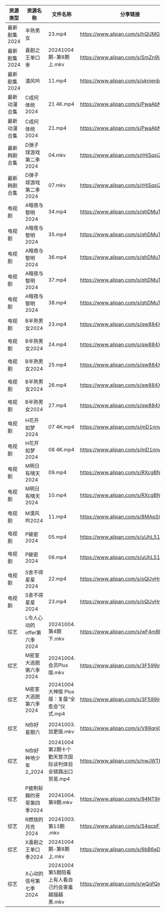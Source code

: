 | 资源类型     | 资源名称               | 文件名称                               | 分享链接                                 | 更新时间                |
| -------- | ------------------ | ---------------------------------- | ------------------------------------ | ------------------- |
| 最新剧集2024 | 半熟男女               | 23.mp4                             | https://www.alipan.com/s/hQUMGWYq97Z | 2024-10-04 14:10:30 |
| 最新剧集2024 | 喜剧之王单口季            | 20241004期-第8期上.mkv                 | https://www.alipan.com/s/SmZn9UvQT3c | 2024-10-04 16:11:00 |
| 最新剧集2024 | 漠风吟                | 11.mp4                             | https://www.alipan.com/s/uknjenbNbb9 | 2024-10-04 16:10:45 |
| 最新动漫合集   | C成何体统2024          | 21 4K.mp4                          | https://www.alipan.com/s/PwaAbN16cec | 2024-10-04 14:09:42 |
| 最新动漫合集   | C成何体统2024          | 21.mp4                             | https://www.alipan.com/s/PwaAbN16cec | 2024-10-04 14:09:41 |
| 最新韩剧合集   | D弹子球游戏第二季2024      | 04.mkv                             | https://www.alipan.com/s/rHiSqsj2emw | 2024-10-04 14:05:28 |
| 最新韩剧合集   | D弹子球游戏第二季2024      | 07.mkv                             | https://www.alipan.com/s/rHiSqsj2emw | 2024-10-04 14:05:28 |
| 电视剧      | A暗夜与黎明2024         | 34.mp4                             | https://www.alipan.com/s/qhDMuTqrK3K | 2024-10-04 20:05:09 |
| 电视剧      | A暗夜与黎明2024         | 35.mp4                             | https://www.alipan.com/s/qhDMuTqrK3K | 2024-10-04 20:05:08 |
| 电视剧      | A暗夜与黎明2024         | 36.mp4                             | https://www.alipan.com/s/qhDMuTqrK3K | 2024-10-04 20:05:08 |
| 电视剧      | A暗夜与黎明2024         | 37.mp4                             | https://www.alipan.com/s/qhDMuTqrK3K | 2024-10-04 20:05:08 |
| 电视剧      | A暗夜与黎明2024         | 38.mp4                             | https://www.alipan.com/s/qhDMuTqrK3K | 2024-10-04 20:05:07 |
| 电视剧      | B半熟男女2024          | 23.mp4                             | https://www.alipan.com/s/qw884Xb9dL3 | 2024-10-04 14:05:12 |
| 电视剧      | B半熟男女2024          | 24.mp4                             | https://www.alipan.com/s/qw884Xb9dL3 | 2024-10-04 20:05:14 |
| 电视剧      | B半熟男女2024          | 25.mp4                             | https://www.alipan.com/s/qw884Xb9dL3 | 2024-10-04 20:05:14 |
| 电视剧      | B半熟男女2024          | 26.mp4                             | https://www.alipan.com/s/qw884Xb9dL3 | 2024-10-04 20:05:14 |
| 电视剧      | B半熟男女2024          | 27.mp4                             | https://www.alipan.com/s/qw884Xb9dL3 | 2024-10-04 20:05:13 |
| 电视剧      | H花开如梦2024          | 07 4K.mp4                          | https://www.alipan.com/s/mD1nnw28NML | 2024-10-04 20:05:49 |
| 电视剧      | H花开如梦2024          | 08 4K.mp4                          | https://www.alipan.com/s/mD1nnw28NML | 2024-10-04 20:05:49 |
| 电视剧      | M明日有晴天2024         | 09.mp4                             | https://www.alipan.com/s/RXcgBNx4FiW | 2024-10-04 20:06:05 |
| 电视剧      | M明日有晴天2024         | 10.mp4                             | https://www.alipan.com/s/RXcgBNx4FiW | 2024-10-04 20:06:05 |
| 电视剧      | M漠风吟2024           | 11.mp4                             | https://www.alipan.com/s/8MApSGaqv51 | 2024-10-04 16:06:04 |
| 电视剧      | P破密2024            | 05.mp4                             | https://www.alipan.com/s/uUhL514p4K1 | 2024-10-04 20:06:23 |
| 电视剧      | P破密2024            | 06.mp4                             | https://www.alipan.com/s/uUhL514p4K1 | 2024-10-04 20:06:23 |
| 电视剧      | S舍不得星星2024         | 22.mp4                             | https://www.alipan.com/s/oQUvHrheP72 | 2024-10-04 20:06:45 |
| 电视剧      | S舍不得星星2024         | 23.mp4                             | https://www.alipan.com/s/oQUvHrheP72 | 2024-10-04 20:06:45 |
| 综艺       | L令人心动的offer第六季2024 | 20241004.第4期下.mkv                  | https://www.alipan.com/s/wF4mBRf7vAS | 2024-10-04 16:07:51 |
| 综艺       | M密室大逃脱第六季2024      | 20241004.会员Plus版.mkv               | https://www.alipan.com/s/3F599jmMJTn | 2024-10-04 16:07:59 |
| 综艺       | M密室大逃脱第六季2024      | 20241004大神版 Plus版：复盘“全愈会”仪式.mp4    | https://www.alipan.com/s/3F599jmMJTn | 2024-10-04 20:08:03 |
| 综艺       | N你好星期六             | 20241003.加更版.mkv                   | https://www.alipan.com/s/V89qnjC6T3z | 2024-10-04 00:08:02 |
| 综艺       | N你好种地少年2_2024      | 20241004第2期十个勤天首次国际谈判体验全链路出口贸易.mp4 | https://www.alipan.com/s/nwJWTb1ZcKF | 2024-10-04 20:08:21 |
| 综艺       | P披荆斩棘的哥哥第四季2024    | 20241004.第9期.mkv                   | https://www.alipan.com/s/94NT9iGe94e | 2024-10-04 16:08:25 |
| 综艺       | R燃烧的月亮2024         | 20241003.第13期 .mkv                 | https://www.alipan.com/s/S4qcpFUguQa | 2024-10-04 00:08:15 |
| 综艺       | X喜剧之王单口季2024       | 20241004期-第8期上.mkv                 | https://www.alipan.com/s/6bB6eDj37Y6 | 2024-10-04 16:09:18 |
| 综艺       | X心动的信号第七季2024      | 20241004第5期陪看上有人看自己约会害羞越描越黑.mkv    | https://www.alipan.com/s/wQqfQxMS8Sx | 2024-10-04 16:09:24 |
